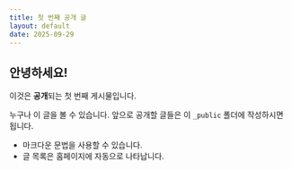 ```yaml
---
title: 첫 번째 공개 글
layout: default
date: 2025-09-29
---
```


## 안녕하세요!

이것은 **공개**되는 첫 번째 게시물입니다.

누구나 이 글을 볼 수 있습니다. 앞으로 공개할 글들은 이 `_public` 폴더에 작성하시면 됩니다.

- 마크다운 문법을 사용할 수 있습니다.
- 글 목록은 홈페이지에 자동으로 나타납니다.
